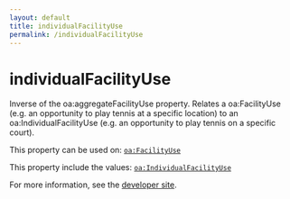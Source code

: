 ```yaml
---
layout: default
title: individualFacilityUse
permalink: /individualFacilityUse
---
```


# individualFacilityUse
Inverse of the oa:aggregateFacilityUse property. Relates a oa:FacilityUse (e.g. an opportunity to play tennis at a specific location) to an oa:IndividualFacilityUse (e.g. an opportunity to play tennis on a specific court).

This property can be used on: [`oa:FacilityUse`](https://openactive.io/FacilityUse)

This property include the values: [`oa:IndividualFacilityUse`](https://openactive.io/IndividualFacilityUse)

For more information, see the [developer site](https://developer.openactive.io/data-model/types/).